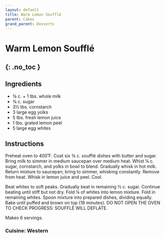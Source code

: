 ```yaml
---
layout: default
title: Warm Lemon Soufflé
parent: Cakes
grand_parent: Desserts
---
```


# Warm Lemon Soufflé
{: .no_toc }
---

## Ingredients
<ul>
	<li>¾ c. + 1 tbs. whole milk</li>
	<li>¾ c. sugar</li>
	<li>3½ tbs. cornstarch</li>
	<li>3 large egg yolks</li>
	<li>5 tbs. fresh lemon juice</li>
	<li>1 tbs. grated lemon peel</li>
	<li>5 large egg whites</li>
</ul>

## Instructions
Preheat oven to 400˚F. Coat six ¾ c. soufflé dishes with butter and sugar. Bring milk to simmer in medium saucepan over medium heat. Whist ¼ c. sugar, cornstarch, and yolks in bowl to blend. Gradually whisk in hot milk. Return mixture to saucepan; bring to simmer, whisking constantly. Remove from heat. Whisk in lemon juice and peel. Cool.

Beat whites to soft peaks. Gradually beat in remaining ½ c. sugar. Continue beating until stiff but not dry. Fold ¼ of whites into lemon mixture. Fold in remaining whites. Spoon mixture into prepared dishes, dividing equally. Bake until puffed and brown on top (18 minutes). DO NOT OPEN THE OVEN TO CHECK PROGRESS: SOUFFLÉ WILL DEFLATE.

Makes 6 servings.

### Cuisine: Western